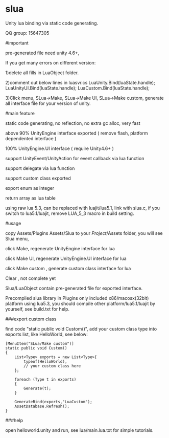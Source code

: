 # slua
Unity lua binding via static code generating.

QQ group: 15647305

#important

pre-generated file need unity 4.6+, 

If you get many errors on different version:

1)delete all fills in LuaObject folder.

2)comment out below lines in luasvr.cs
            LuaUnity.Bind(luaState.handle);
            LuaUnityUI.Bind(luaState.handle);
            LuaCustom.Bind(luaState.handle);
            
3)Click menu, SLua->Make, SLua->Make UI, SLua->Make custom, generate all interface file for your version of unity.



#main feature

static code generating, no reflection, no extra gc alloc, very fast

above 90% UnityEngine interface exported ( remove flash, platform dependented interface )

100% UnityEngine.UI interface ( require Unity4.6+ )

support UnityEvent/UnityAction for event callback via lua function

support delegate via lua function

support custom class exported

export enum as integer

return array as lua table

using raw lua 5.3, can be replaced with luajit/lua5.1, link with slua.c, if you switch to lua5.1/luajit, remove LUA_5_3 macro in build setting.

#usage

copy Assets/Plugins Assets/Slua to your $Project$/Assets folder, you will see Slua menu, 

click Make, regenerate UnityEngine interface for lua

click Make UI, regenerate UnityEngine.UI interface for lua

click Make custom , generate custom class interface for lua

Clear , not complete yet

Slua/LuaObject contain pre-generated file for exported interface.

Precompiled slua library in Plugins only included x86/macosx(32bit) platform using lua5.3, you should compile other platform/lua5.1/luajit by yourself, see build.txt for help.

###export custom class

find code "static public void Custom()", add your custom class type into exports list, like HelloWorld, see below:

    [MenuItem("SLua/Make custom")]
    static public void Custom()
    {
        List<Type> exports = new List<Type>{
			typeof(HelloWorld),
			// your custom class here
		};

        foreach (Type t in exports)
        {
            Generate(t);
        }

        GenerateBind(exports,"LuaCustom");
        AssetDatabase.Refresh();
    }

###help

open helloworld.unity and run, see lua/main.lua.txt for simple tutorials.